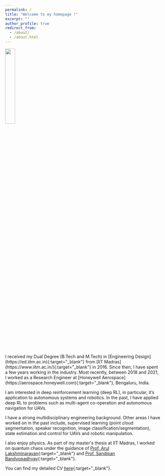 ```yaml
---
permalink: /
title: "Welcome to my homepage !"
excerpt: ""
author_profile: true
redirect_from: 
  - /about/
  - /about.html
---
```

<p align="left">
<img src="https://adi3e08.github.io/images/profile_picture.jpg" width="25%" height="25%"/>
</p>
I received my Dual Degree (B.Tech and M.Tech) in [Engineering Design](https://ed.iitm.ac.in){:target="_blank"} from [IIT Madras](https://www.iitm.ac.in/){:target="_blank"} in 2016. Since then, I have spent a few years working in the industry. Most recently, between 2018 and 2021, I worked as a Research Engineer at [Honeywell Aerospace](https://aerospace.honeywell.com){:target="_blank"}, Bengaluru, India.

I am interested in deep reinforcement learning (deep RL), in particular, it’s application to autonomous systems and robotics. In the past, I have applied deep RL to problems such as multi-agent co-operation and autonomous navigation for UAVs.

I have a strong multidisciplinary engineering background. Other areas I have worked on in the past include, supervised learning (point cloud segmentation, speaker recognition, image classification/segmentation), state estimation and control for UAVs and robotic manipulation.

I also enjoy physics. As part of my master's thesis at IIT Madras, I worked on quantum chaos under the guidance of [Prof. Arul Lakshminarayan](https://physics.iitm.ac.in/~arul/index.html){:target="_blank"} and [Prof. Sandipan Bandyopadhyay](https://ed.iitm.ac.in/~sandipan/){:target="_blank"}. 

You can find my detailed CV [here](https://adi3e08.github.io/files/cv.pdf){:target="_blank"}.
